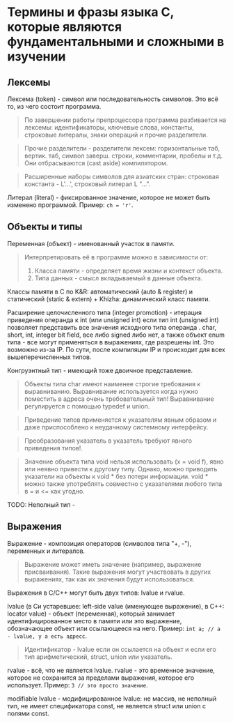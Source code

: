 # Термины и фразы языка C, которые являются фундаментальными и сложными в изучении

## Лексемы

Лексема (token) - символ или последовательность символов. Это всё то, из чего состоит программа.

> По завершении работы препроцессора программа разбивается на лексемы: идентификаторы, ключевые слова, константы, строковые литералы, знаки операций и прочие разделители.

> Прочие разделители - разделители лексем: горизонтальные таб, вертик. таб, символ заверш. строки, комментарии, пробелы и т.д. Они отбрасываются (cast aside) компилятором.

> Расширенные наборы символов для азиатских стран: строковая константа - L'...', строковый литерал L "...".

Литерал (literal) - фиксированное значение, которое не может быть изменено программой. 
Пример: `ch = 'r'`.

## Объекты и типы

Переменная (объект) - именованный участок в памяти. 

> Интерпретировать её в программе можно в зависимости от:
> 1. Класса памяти - определяет время жизни и контекст объекта.
> 2. Типа данных - смысл вкладываемый в данные объекта.

Классы памяти в C по K&R: автоматический (auto & register) и статический (static & extern) + Khizha: динамический класс памяти.

Расширение целочисленного типа (integer promotion) - итерация приведения операнда к int (или unsigned int) если тип int (unsigned int) позволяет представить все значения исходного типа операнда . char, short, int, integer bit field, все либо signed либо нет, а также объект enum типа - все могут применяться в выражениях, где разрешены int. Это возможно из-за IP. По сути, после компиляции IP и происходит для всех вышеперечисленных типов.

Конгруэнтный тип - имеющий тоже двоичное представление.

> Объекты типа char имеют наименее строгие требования к выравниванию. Выравнивание используется когда нужно поместить в адреса очень требовательный тип! Выравнивание регулируется с помощью typedef и union.

> Приведение типов применяется к указателям явным образом и даже приспособлено к неудачному системному интерфейсу.

> Преобразования указатель в указатель требуют явного приведения типов!.

> Значение объекта типа void нельзя использовать (x = void f), явно или неявно привести к другому типу. Однако, можно приводить указатели на объекты к void * без потери информации. void * можно также употреблять совместно с указателями любого типа в = и <= как угодно.

TODO: Неполный тип - 

## Выражения

Выражение - композиция операторов (символов типа "+, -"), переменных и литералов. 

> Выражение может иметь значение (например, выражение присваивания). Такие выражения могут участвовать в других выражениях, так как их значения будут использоваться.

Выражения в C/С++ могут быть двух типов: lvalue и rvalue.

lvalue (в Си устаревшее: left-side value (именующее выражение), в C++: locator value) - объект (переменная), который занимает идентифицированное место в памяти или это выражение, обозначающее объект или ссылающееся на него. 
Пример: `int a; // a - lvalue, у а есть адресс`.

> Идентификатор - lvalue если он ссылается на объект и если его тип арифметический, struct, union или указатель.

rvalue - всё, что не является lvalue. rvalue - это временное значение, которое не сохранится за пределами выражения, которое его использует. 
Пример: `3 // это просто значение`.

modifiable lvalue - модифицированное lvalue: не массив, не неполный тип, не имеет спецификатора const, не является struct или union с полями const.